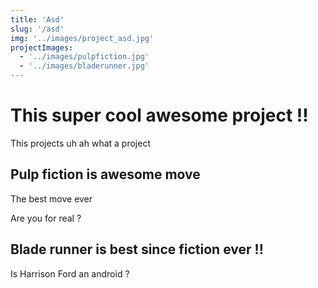 ```yaml
---
title: 'Asd'
slug: '/asd'
img: '../images/project_asd.jpg'
projectImages:
  - '../images/pulpfiction.jpg'
  - '../images/bladerunner.jpg'
---
```


# This super cool awesome project !!

This projects uh ah what a project

## Pulp fiction is awesome move

The best move ever

Are you for real ?

## Blade runner is best since fiction ever !!

Is Harrison Ford an android ?

